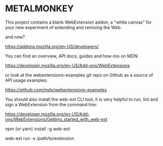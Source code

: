 # METALMONKEY

This project contains a blank WebExtension addon, a "white canvas" for your new experiment of
extending and remixing the Web.


and now?

  https://addons.mozilla.org/en-US/developers/

You can find an overview, API docs, guides and how-tos on MDN:

  https://developer.mozilla.org/en-US/Add-ons/WebExtensions

or look at the webextensions-examples git repo on Github as a source of API usage examples:

  https://github.com/mdn/webextensions-examples

You should also install the web-ext CLI tool, it is very helpful to run, lint and sign
a WebExtension from the command line:

  https://developer.mozilla.org/en-US/Add-ons/WebExtensions/Getting_started_with_web-ext

  npm (or yarn) install -g web-ext

  web-ext run -s /path/to/extension
